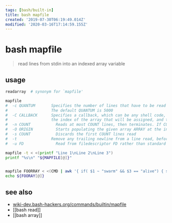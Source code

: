 ```yaml
---
tags: [bash/built-in]
title: bash mapfile
created: '2019-07-30T06:19:49.014Z'
modified: '2020-03-16T17:14:59.155Z'
---
```


# bash mapfile

> read lines from stdin into an indexed array variable

## usage
```sh
readarray  # synonym for `mapfile'

mapfile
#  -c QUANTUM 	    Specifies the number of lines that have to be read between every call to the callback specified with -C 
#                   The default QUANTUM is 5000
#  -C CALLBACK 	    Specifies a callback, which can be any shell code, 
#                   the index of the array that will be assigned, and the line is appended at evaluation time
#  -n COUNT 	      Reads at most COUNT lines, then terminates. If COUNT is 0, then all lines are read (default)
#  -O ORIGIN 	      Starts populating the given array ARRAY at the index ORIGIN rather than clearing it and starting at index 0
#  -s COUNT 	      Discards the first COUNT lines read
#  -t 	            Remove any trailing newline from a line read, before it is assigned to an array element
#  -u FD 	          Read from filedescriptor FD rather than standard input

mapfile -t < <(printf "Line 1\nLine 2\nLine 3")
printf "%s\n" "${MAPFILE[@]}"


mapfile FOORRAY < <(CMD | awk '{ if( $1 ~ "swarm" && $3 == "alive") { split($2, arr, ":");  print $1, arr[1]} }')
echo ${FOORAY[@]}
```

## see also
- [wiki-dev.bash-hackers.org/commands/builtin/mapfile](https://wiki-dev.bash-hackers.org/commands/builtin/mapfile)
- [[bash read]]
- [[bash array]]
